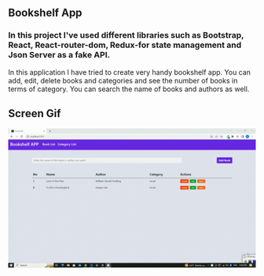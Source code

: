 ## Bookshelf App

### In this project I've used different libraries such as Bootstrap, React, React-router-dom, Redux-for state management and Json Server as a fake API.

In this application I have tried to create very handy bookshelf app.
You can add, edit, delete books and categories and see the number of books in terms of category.
You can search the name of books and authors as well.

## Screen Gif

![](screen.gif)
